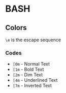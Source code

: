 # BASH

## Colors

```\e``` is the escape sequence

### Codes
- ```[0m``` - Normal Text
- ```[1m``` - Bold Text
- ```[2m``` - Dim Text
- ```[4m``` - Underlined Text
- ```[7m``` - Inverted Text
